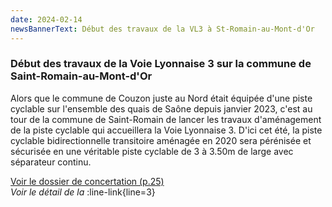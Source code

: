 ```yaml
---
date: 2024-02-14
newsBannerText: Début des travaux de la VL3 à St-Romain-au-Mont-d'Or
---
```


### Début des travaux de la Voie Lyonnaise 3 sur la commune de Saint-Romain-au-Mont-d'Or
Alors que le commune de Couzon juste au Nord était équipée d'une piste cyclable sur l'ensemble des quais de Saône depuis janvier 2023, c'est au tour de la commune de Saint-Romain de lancer les travaux d'aménagement de la piste cyclable qui accueillera la Voie Lyonnaise 3. D'ici cet été, la piste cyclable bidirectionnelle transitoire aménagée en 2020 sera pérénisée et sécurisée en une véritable piste cyclable de 3 à 3.50m de large avec séparateur continu.

[Voir le dossier de concertation (p.25)](https://cyclopolis.lavilleavelo.org/vl3/VL3Nord_IleBarbe_Quincieux.pdf)  
*Voir le détail de la* :line-link{line=3}  
